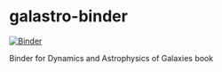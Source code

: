 # galastro-binder

[![Binder](http://mybinder.org/badge_logo.svg)](http://mybinder.org/v2/gh/jobovy/galastro-binder/master)

Binder for Dynamics and Astrophysics of Galaxies book
